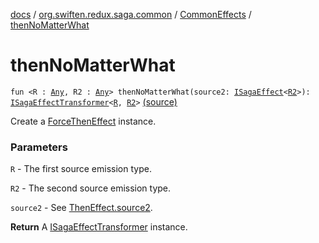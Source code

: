 [docs](../../index.md) / [org.swiften.redux.saga.common](../index.md) / [CommonEffects](index.md) / [thenNoMatterWhat](./then-no-matter-what.md)

# thenNoMatterWhat

`fun <R : `[`Any`](https://kotlinlang.org/api/latest/jvm/stdlib/kotlin/-any/index.html)`, R2 : `[`Any`](https://kotlinlang.org/api/latest/jvm/stdlib/kotlin/-any/index.html)`> thenNoMatterWhat(source2: `[`ISagaEffect`](../-i-saga-effect.md)`<`[`R2`](then-no-matter-what.md#R2)`>): `[`ISagaEffectTransformer`](../-i-saga-effect-transformer.md)`<`[`R`](then-no-matter-what.md#R)`, `[`R2`](then-no-matter-what.md#R2)`>` [(source)](https://github.com/protoman92/KotlinRedux/tree/master/common/common-saga/src/main/kotlin/org/swiften/redux/saga/common/CommonEffects.kt#L187)

Create a [ForceThenEffect](../-force-then-effect/index.md) instance.

### Parameters

`R` - The first source emission type.

`R2` - The second source emission type.

`source2` - See [ThenEffect.source2](../-then-effect/source2.md).

**Return**
A [ISagaEffectTransformer](../-i-saga-effect-transformer.md) instance.

